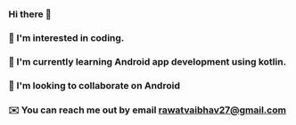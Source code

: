 ### Hi there 👋 
### 👀 I'm interested in coding.
### 🌱 I'm currently learning Android app development using kotlin.
### 💞 I'm looking to collaborate on Android
### ✉️ You can reach me out by email rawatvaibhav27@gmail.com

<!--
**VaibhavRawat27/VaibhavRawat27** is a ✨ _special_ ✨ repository because its `README.md` (this file) appears on your GitHub profile.

Here are some ideas to get you started:

- 🔭 I’m currently working on ...
- 🌱 I’m currently learning ...
- 👯 I’m looking to collaborate on ...
- 🤔 I’m looking for help with ...
- 💬 Ask me about ...
- 📫 How to reach me: ...
- 😄 Pronouns: ...
- ⚡ Fun fact: ...
-->
